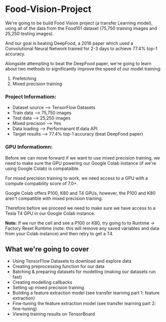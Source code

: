 # Food-Vision-Project
We're going to be build Food Vision project (a transfer Learning model), using all of the data from the Food101 dataset (75,750 training images and 25,250 testing images).

And our goal is beating DeepFood, a 2016 paper which used a Convolutional Neural Network trained for 2-3 days
to achieve 77.4% top-1 accuracy.

Alongside attempting to beat the DeepFood paper, we're going to learn about two methods to significantly improve the speed of our model training:

1. Prefetching
2. Mixed precision training

### Project Informatiom:
* Dataset source --> TensorFlow Datasets
* Train data -->	75,750 images
* Test data	--> 25,250 images
* Mixed precision -->	Yes
* Data loading --> Performanant tf.data API
* Target results --> 77.4% top-1 accuracy (beat DeepFood paper)

### GPU Informatiomn:
Before we can move forward if we want to use mixed precision training, we need to make sure the GPU powering our Google Colab instance (if we're using Google Colab) is compataible.

For mixed precision training to work, we need access to a GPU with a compute compability score of 7.0+.

Google Colab offers P100, K80 and T4 GPUs, however, the P100 and K80 aren't compatible with mixed precision training.

Therefore before we proceed we need to make sure we have access to a Tesla T4 GPU in our Google Colab instance.

**Note:** If we run the cell and see a P100 or K80, try going to to Runtime -> Factory Reset Runtime (note: this will remove any saved variables and data from your Colab instance) and then retry to get a T4.

## What we're going to cover
* Using TensorFlow Datasets to download and explore data
* Creating preprocessing function for our data
* Batching & preparing datasets for modelling (making our datasets run fast)
* Creating modelling callbacks
* Setting up mixed precision training
* Building a feature extraction model (see transfer learning part 1: feature extraction)
* Fine-tuning the feature extraction model (see transfer learning part 2: fine-tuning)
* Viewing training results on TensorBoard
